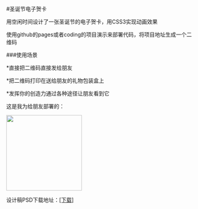 #圣诞节电子贺卡

用空闲时间设计了一张圣诞节的电子贺卡，用CSS3实现动画效果

使用github的pages或者coding的项目演示来部署代码，将项目地址生成一个二维码

###使用场景

*直接把二维码直接发给朋友

*把二维码打印在送给朋友的礼物包装盒上

*发挥你的创造力通过各种途径让朋友看到它

这是我为给朋友部署的：

<img src="qrcode.png" width="200">

设计稿PSD下载地址：<a href="http://pan.baidu.com/s/1gdw3lEr" target="_blank">[下载]</a>
